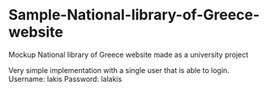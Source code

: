 # Sample-National-library-of-Greece-website
Mockup National library of Greece website made as a university project

Very simple implementation with a single user that is able to login.
Username: lakis
Password: lalakis
